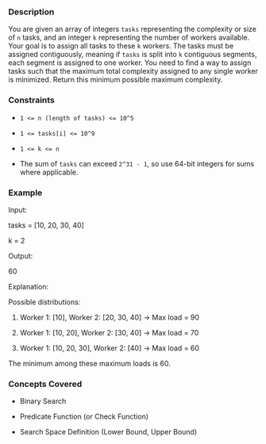 ### Description
You are given an array of integers `tasks` representing the complexity or size of `n` tasks, and an integer `k` representing the number of workers available. Your goal is to assign all tasks to these `k` workers. The tasks must be assigned contiguously, meaning if `tasks` is split into `k` contiguous segments, each segment is assigned to one worker. You need to find a way to assign tasks such that the maximum total complexity assigned to any single worker is minimized. Return this minimum possible maximum complexity.

### Constraints
- `1 <= n (length of tasks) <= 10^5`
- `1 <= tasks[i] <= 10^9`
- `1 <= k <= n`
- The sum of `tasks` can exceed `2^31 - 1`, so use 64-bit integers for sums where applicable.

### Example
Input:
tasks = [10, 20, 30, 40]
k = 2
Output:
60
Explanation:
Possible distributions:
1. Worker 1: [10], Worker 2: [20, 30, 40] -> Max load = 90
2. Worker 1: [10, 20], Worker 2: [30, 40] -> Max load = 70
3. Worker 1: [10, 20, 30], Worker 2: [40] -> Max load = 60
The minimum among these maximum loads is 60.

### Concepts Covered
- Binary Search
- Predicate Function (or Check Function)
- Search Space Definition (Lower Bound, Upper Bound)